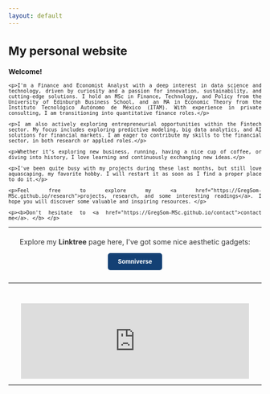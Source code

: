 ```yaml
---
layout: default
---
```



   
<div style="text-align: justify;font-size:smaller; margin-bottom: 20px;">
    <h1>My personal website</h1>
    <h3>Welcome!</h3>

    <p>I'm a Finance and Economist Analyst with a deep interest in data science and technology, driven by curiosity and a passion for innovation, sustainability, and cutting-edge solutions. I hold an MSc in Finance, Technology, and Policy from the University of Edinburgh Business School, and an MA in Economic Theory from the Instituto Tecnológico Autónomo de México (ITAM). With experience in private consulting, I am transitioning into quantitative finance roles.</p>
    
    <p>I am also actively exploring entrepreneurial opportunities within the Fintech sector. My focus includes exploring predictive modeling, big data analytics, and AI solutions for financial markets. I am eager to contribute my skills to the financial sector, in both research or applied roles.</p>

    <p>Whether it’s exploring new business, running, having a nice cup of coffee, or diving into history, I love learning and continuously exchanging new ideas.</p>

    <p>I've been quite busy with my projects during these last months, but still love aquascaping, my favorite hobby. I will restart it as soon as I find a proper place to do it.</p>

    <p>Feel free to explore my <a href="https://GregSom-MSc.github.io/research">projects, research, and some interesting readings</a>. I hope you will discover some valuable and inspiring resources. </p>
    
    <p><b>Don't hesitate to <a href="https://GregSom-MSc.github.io/contact">contact me</a>. </b> </p>
    
<hr>
<div style="text-align: center; margin-top: 20px;">
    <p style="font-size: 1.2em; color: #333;">Explore my <strong>Linktree</strong> page here, I've got some nice aesthetic gadgets: </p>
    <a href="https://linktr.ee/somniverse" target="_blank"
       style="display: inline-block; padding: 10px 20px; cursor: pointer; background-color: #134074; color: white; text-decoration: none; font-size: 1em; border-radius: 5px; font-weight: bold;">
        Somniverse
    </a>
</div>
<br>
<hr>
<br><br>

<div style="text-align: center;">
    <iframe src="https://ghchart.rshah.org/GregSom-MSc" frameborder="0" scrolling="0" width="90%" height="150px" style="max-width: 600px; margin: auto;"></iframe>
</div>
<hr>
